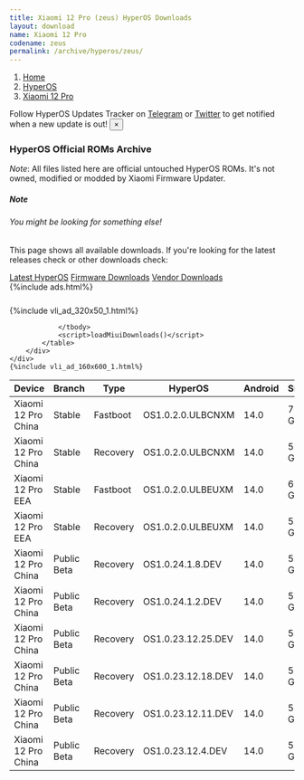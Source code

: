 ```yaml
---
title: Xiaomi 12 Pro (zeus) HyperOS Downloads
layout: download
name: Xiaomi 12 Pro
codename: zeus
permalink: /archive/hyperos/zeus/
---
```

<nav aria-label="breadcrumb">
    <ol class="breadcrumb">
        <li class="breadcrumb-item"><a href="/">Home</a></li>
        <li class="breadcrumb-item"><a href="/hyperos/">HyperOS</a></li>
        <li class="breadcrumb-item active" aria-current="page"><a href="/hyperos/zeus/">Xiaomi 12 Pro</a></li>
    </ol>
</nav>
<div class="alert alert-primary alert-dismissible fade show" role="alert">
    Follow HyperOS Updates Tracker on <a href="https://t.me/MIUIUpdatesTracker" class="alert-link">Telegram</a>
     or <a href="https://twitter.com/MiFwUpdater" class="alert-link">Twitter</a> to get notified when a new update is out!
    <button type="button" class="close" data-dismiss="alert" aria-label="Close">
        <span aria-hidden="true">&times;</span>
    </button>
</div>

### HyperOS Official ROMs Archive
*Note*: All files listed here are official untouched HyperOS ROMs. It's not owned, modified or modded by Xiaomi Firmware Updater.
<div class="card">
  <div class="card-body">
    <h5 class="card-title">Note</h5>
    <h6 class="card-subtitle mb-2 text-muted">You might be looking for something else!</h6>
    <p class="card-text">This page shows all available downloads.
     If you're looking for the latest releases check or other downloads check:</p>
    <a href="/hyperos/zeus/" class="card-link">Latest HyperOS</a>
    <a href="/firmware/zeus/" class="card-link">Firmware Downloads</a>
    <a href="/vendor/zeus/" class="card-link">Vendor Downloads</a>
  </div>
</div>
{%include ads.html%}
<div class="row justify-content-center">
    <div class="col-10">
        <div class="table-responsive-md" style="margin-top: 25px;">
            {%include vli_ad_320x50_1.html%}
            <table id="miui" class="display dt-responsive nowrap compact table table-striped table-hover table-sm">
                <thead class="thead-dark">
                    <tr>
                        <th data-ref="device">Device</th>
                        <th data-ref="branch">Branch</th>
                        <th data-ref="type">Type</th>
                        <th data-ref="miui">HyperOS</th>
                        <th data-ref="android">Android</th>
                        <th data-ref="size">Size</th>
                        <th data-ref="size">Date</th>
                        <th data-ref="link">Link</th>
                    </tr>
                </thead>
                <tbody>
                <tr><td>Xiaomi 12 Pro China</td><td>Stable</td><td>Fastboot</td><td>OS1.0.2.0.ULBCNXM</td><td>14.0</td><td>7.5 GB</td><td>2024-02-19</td><td><a href="/hyperos/zeus/stable/OS1.0.2.0.ULBCNXM/">Download</a></td></tr>
<tr><td>Xiaomi 12 Pro China</td><td>Stable</td><td>Recovery</td><td>OS1.0.2.0.ULBCNXM</td><td>14.0</td><td>5.8 GB</td><td>2024-01-29</td><td><a href="/hyperos/zeus/stable/OS1.0.2.0.ULBCNXM/">Download</a></td></tr>
<tr><td>Xiaomi 12 Pro EEA</td><td>Stable</td><td>Fastboot</td><td>OS1.0.2.0.ULBEUXM</td><td>14.0</td><td>6.5 GB</td><td>2024-02-02</td><td><a href="/hyperos/zeus/stable/OS1.0.2.0.ULBEUXM/">Download</a></td></tr>
<tr><td>Xiaomi 12 Pro EEA</td><td>Stable</td><td>Recovery</td><td>OS1.0.2.0.ULBEUXM</td><td>14.0</td><td>5.3 GB</td><td>2024-01-19</td><td><a href="/hyperos/zeus/stable/OS1.0.2.0.ULBEUXM/">Download</a></td></tr>
<tr><td>Xiaomi 12 Pro China</td><td>Public Beta</td><td>Recovery</td><td>OS1.0.24.1.8.DEV</td><td>14.0</td><td>5.7 GB</td><td>2024-01-12</td><td><a href="/hyperos/zeus/public beta/OS1.0.24.1.8.DEV/">Download</a></td></tr>
<tr><td>Xiaomi 12 Pro China</td><td>Public Beta</td><td>Recovery</td><td>OS1.0.24.1.2.DEV</td><td>14.0</td><td>5.7 GB</td><td>2024-01-05</td><td><a href="/hyperos/zeus/public beta/OS1.0.24.1.2.DEV/">Download</a></td></tr>
<tr><td>Xiaomi 12 Pro China</td><td>Public Beta</td><td>Recovery</td><td>OS1.0.23.12.25.DEV</td><td>14.0</td><td>5.8 GB</td><td>2023-12-29</td><td><a href="/hyperos/zeus/public beta/OS1.0.23.12.25.DEV/">Download</a></td></tr>
<tr><td>Xiaomi 12 Pro China</td><td>Public Beta</td><td>Recovery</td><td>OS1.0.23.12.18.DEV</td><td>14.0</td><td>5.8 GB</td><td>2023-12-22</td><td><a href="/hyperos/zeus/public beta/OS1.0.23.12.18.DEV/">Download</a></td></tr>
<tr><td>Xiaomi 12 Pro China</td><td>Public Beta</td><td>Recovery</td><td>OS1.0.23.12.11.DEV</td><td>14.0</td><td>5.8 GB</td><td>2023-12-15</td><td><a href="/hyperos/zeus/public beta/OS1.0.23.12.11.DEV/">Download</a></td></tr>
<tr><td>Xiaomi 12 Pro China</td><td>Public Beta</td><td>Recovery</td><td>OS1.0.23.12.4.DEV</td><td>14.0</td><td>5.7 GB</td><td>2023-12-08</td><td><a href="/hyperos/zeus/public beta/OS1.0.23.12.4.DEV/">Download</a></td></tr>

                </tbody>
                <script>loadMiuiDownloads()</script>
            </table>
        </div>
    </div>
    {%include vli_ad_160x600_1.html%}
</div>
